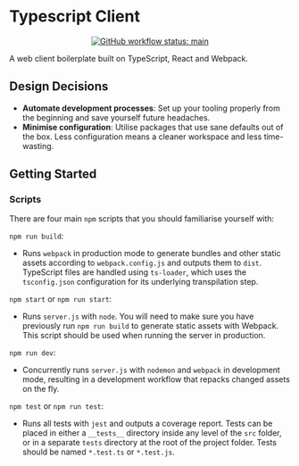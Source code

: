 # Typescript Client

<p align="center">
  <a href="https://github.com/alexmirrington/typescript-client/actions?query=workflow%3Amain">
    <img
      src="https://img.shields.io/github/workflow/status/alexmirrington/typescript-client/main?logo=GitHub"
      alt="GitHub workflow status: main"
    />
  </a>
</p>

A web client boilerplate built on TypeScript, React and Webpack.

## Design Decisions

- **Automate development processes**: Set up your tooling properly from the beginning and save yourself future headaches.
- **Minimise configuration**: Utilise packages that use sane defaults out of the box. Less configuration means a cleaner workspace and less time-wasting.

## Getting Started

### Scripts

There are four main `npm` scripts that you should familiarise yourself with:

`npm run build`:

- Runs `webpack` in production mode to generate bundles and other static assets according to `webpack.config.js` and outputs them to `dist`. TypeScript files are handled using `ts-loader`, which uses the `tsconfig.json` configuration for its underlying transpilation step.

`npm start` or `npm run start`:

- Runs `server.js` with `node`. You will need to make sure you have previously run `npm run build` to generate static assets with Webpack. This script should be used when running the server in production.

`npm run dev`:

- Concurrently runs `server.js` with `nodemon` and `webpack` in development mode, resulting in a development workflow that repacks changed assets on the fly.

`npm test` or `npm run test`:

- Runs all tests with `jest` and outputs a coverage report. Tests can be placed in either a `__tests__` directory inside any level of the `src` folder, or in a separate `tests` directory at the root of the project folder. Tests should be named `*.test.ts` or `*.test.js`.
